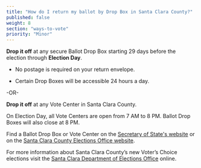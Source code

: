 ```yaml
---
title: "How do I return my ballot by Drop Box in Santa Clara County?"
published: false
weight: 8
section: "ways-to-vote"
priority: "Minor"
---
```


**Drop it off** at any secure Ballot Drop Box starting 29 days before the election through **Election Day**.  

- No postage is required on your return envelope.  

- Certain Drop Boxes will be accessible 24 hours a day.        

-OR-

**Drop it off** at any Vote Center in Santa Clara County.   

On Election Day, all Vote Centers are open from 7 AM to 8 PM. Ballot Drop Boxes will also close at 8 PM. 

Find a Ballot Drop Box or Vote Center on the [Secretary of State's website](https://caearlyvoting.sos.ca.gov/) or on the [Santa Clara County Elections Office website](https://rovservices.sccgov.org/Home/IndexPost?selected=do). 

For more information about Santa Clara County’s new Voter’s Choice elections visit the [Santa Clara Department of Elections Office](https://www.sccgov.org/sites/rov/VCA/Pages/home.aspx) online.  
